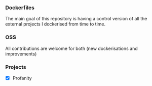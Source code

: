 ### Dockerfiles

The main goal of this repository is having a control version of all the external projects I dockerised from time to time.

### OSS

All contributions are welcome for both (new dockerisations and improvements)

### Projects

- [X] Profanity
